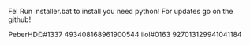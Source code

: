 Fel 
Run installer.bat to install 
you need python!
For updates go on the github!













PeberHDඞී#1337		493408168961900544
ilol#0163			927013129941041184
